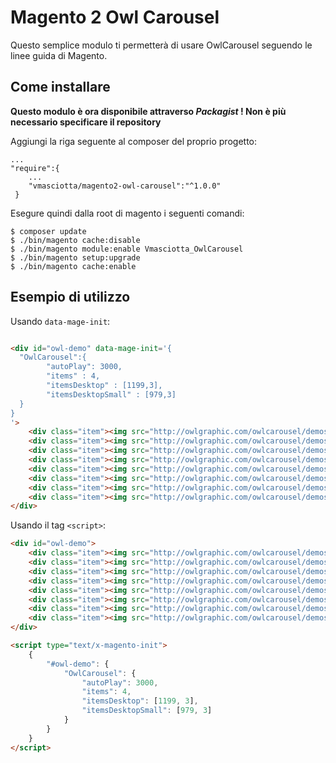 # Magento 2 Owl Carousel

Questo semplice modulo ti permetterà di usare OwlCarousel seguendo le linee guida di Magento.
 
## Come installare
 
 **Questo modulo è ora disponibile attraverso *Packagist* ! Non è più necessario specificare il repository**


Aggiungi la riga seguente al composer del proprio progetto:

  
 ```
 ...
 "require":{
     ...
     "vmasciotta/magento2-owl-carousel":"^1.0.0"
  }
 ```
  
 Esegure quindi dalla root di magento i seguenti comandi:
 
 ```
 $ composer update
 $ ./bin/magento cache:disable
 $ ./bin/magento module:enable Vmasciotta_OwlCarousel
 $ ./bin/magento setup:upgrade
 $ ./bin/magento cache:enable
 ```

 
## Esempio di utilizzo
 
 Usando `data-mage-init`:
  
 ```html
 
 <div id="owl-demo" data-mage-init='{
   "OwlCarousel":{
         "autoPlay": 3000,
         "items" : 4,
         "itemsDesktop" : [1199,3],
         "itemsDesktopSmall" : [979,3]
   }
 }
 '>
     <div class="item"><img src="http://owlgraphic.com/owlcarousel/demos/assets/owl1.jpg" alt="Owl Image"></div>
     <div class="item"><img src="http://owlgraphic.com/owlcarousel/demos/assets/owl2.jpg" alt="Owl Image"></div>
     <div class="item"><img src="http://owlgraphic.com/owlcarousel/demos/assets/owl3.jpg" alt="Owl Image"></div>
     <div class="item"><img src="http://owlgraphic.com/owlcarousel/demos/assets/owl4.jpg" alt="Owl Image"></div>
     <div class="item"><img src="http://owlgraphic.com/owlcarousel/demos/assets/owl5.jpg" alt="Owl Image"></div>
     <div class="item"><img src="http://owlgraphic.com/owlcarousel/demos/assets/owl6.jpg" alt="Owl Image"></div>
     <div class="item"><img src="http://owlgraphic.com/owlcarousel/demos/assets/owl7.jpg" alt="Owl Image"></div>
     <div class="item"><img src="http://owlgraphic.com/owlcarousel/demos/assets/owl8.jpg" alt="Owl Image"></div>
 </div>
 ```
 
 Usando il tag `<script>`:
 
 ```html
 <div id="owl-demo">
     <div class="item"><img src="http://owlgraphic.com/owlcarousel/demos/assets/owl1.jpg" alt="Owl Image"></div>
     <div class="item"><img src="http://owlgraphic.com/owlcarousel/demos/assets/owl2.jpg" alt="Owl Image"></div>
     <div class="item"><img src="http://owlgraphic.com/owlcarousel/demos/assets/owl3.jpg" alt="Owl Image"></div>
     <div class="item"><img src="http://owlgraphic.com/owlcarousel/demos/assets/owl4.jpg" alt="Owl Image"></div>
     <div class="item"><img src="http://owlgraphic.com/owlcarousel/demos/assets/owl5.jpg" alt="Owl Image"></div>
     <div class="item"><img src="http://owlgraphic.com/owlcarousel/demos/assets/owl6.jpg" alt="Owl Image"></div>
     <div class="item"><img src="http://owlgraphic.com/owlcarousel/demos/assets/owl7.jpg" alt="Owl Image"></div>
     <div class="item"><img src="http://owlgraphic.com/owlcarousel/demos/assets/owl8.jpg" alt="Owl Image"></div>
 </div>
 
 <script type="text/x-magento-init">
     {
         "#owl-demo": {
             "OwlCarousel": {
                 "autoPlay": 3000,
                 "items": 4,
                 "itemsDesktop": [1199, 3],
                 "itemsDesktopSmall": [979, 3]
             }
         }
     }
 </script>
 ```